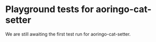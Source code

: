 # Playground tests for aoringo-cat-setter
We are still awaiting the first test run for aoringo-cat-setter.
